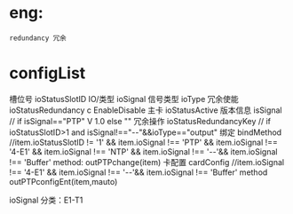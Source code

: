 # eng:
    redundancy 冗余

# configList



槽位号 ioStatusSlotID
IO/类型 ioSignal
信号类型 ioType
冗余使能 ioStatusRedundancy  c EnableDisable
主卡 ioStatusActive
版本信息 isSignal   //  if isSignal=="PTP" V 1.0 else ""
冗余操作 ioStatusRedundancyKey   // if  ioStatusSlotID>1  and isSignal!=="--"&&ioType=="output"
绑定 bindMethod //item.ioStatusSlotID != '1' && item.ioSignal !== 'PTP' &&  item.ioSignal !== '4-E1' && item.ioSignal !== 'NTP' && item.ioSignal !== '--'&& item.ioSignal !== 'Buffer'   method: outPTPchange(item) 
卡配置 cardConfig //item.ioSignal !== '4-E1' && item.ioSignal !== '--'&& item.ioSignal !== 'Buffer' method outPTPconfigEnt(item,mauto)



ioSignal 分类：E1-T1


